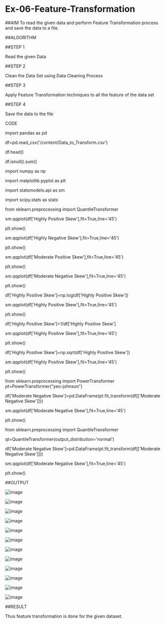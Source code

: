 # Ex-06-Feature-Transformation

##AIM
To read the given data and perform Feature Transformation process and save the data to a file.

##ALGORITHM

##STEP 1

Read the given Data

##STEP 2

Clean the Data Set using Data Cleaning Process

##STEP 3

Apply Feature Transformation techniques to all the feature of the data set

##STEP 4

Save the data to the file

CODE

import pandas as pd

df=pd.read_csv('/content/Data_to_Transform.csv')

df.head()

df.isnull().sum()

import numpy as np

import matplotlib.pyplot as plt

import statsmodels.api as sm

import scipy.stats as stats

from sklearn.preprocessing import QuantileTransformer

sm.qqplot(df['Highly Positive Skew'],fit=True,line='45')

plt.show()

sm.qqplot(df['Highly Negative Skew'],fit=True,line='45')

plt.show()

sm.qqplot(df['Moderate Positive Skew'],fit=True,line='45')

plt.show()

sm.qqplot(df['Moderate Negative Skew'],fit=True,line='45')

plt.show()

df['Highly Positive Skew']=np.log(df['Highly Positive Skew'])

sm.qqplot(df['Highly Positive Skew'],fit=True,line='45')

plt.show()

df['Highly Positive Skew']=1/df['Highly Positive Skew']

sm.qqplot(df['Highly Positive Skew'],fit=True,line='45')

plt.show()

df['Highly Positive Skew']=np.sqrt(df['Highly Positive Skew'])

sm.qqplot(df['Highly Positive Skew'],fit=True,line='45')

plt.show()

from sklearn.preprocessing import PowerTransformer pt=PowerTransformer("yeo-johnson")

df['Moderate Negative Skew']=pd.DataFrame(pt.fit_transform(df[['Moderate Negative Skew']]))

sm.qqplot(df['Moderate Negative Skew'],fit=True,line='45')

plt.show()

from sklearn.preprocessing import QuantileTransformer

qt=QuantileTransformer(output_distribution='normal')

df['Moderate Negative Skew']=pd.DataFrame(pt.fit_transform(df[['Moderate Negative Skew']]))

sm.qqplot(df['Moderate Negative Skew'],fit=True,line='45')

plt.show()

##OUTPUT

![image](https://github.com/nivetharajaa/Ex-06-Feature-Transformation/assets/120543388/1ed3d57b-3354-4c71-8799-153d785aa246)

![image](https://github.com/nivetharajaa/Ex-06-Feature-Transformation/assets/120543388/14eee2bb-623f-47f9-946e-26bc7bf389d6)

![image](https://github.com/nivetharajaa/Ex-06-Feature-Transformation/assets/120543388/4296b790-33d1-4022-ba78-e8c279444650)

![image](https://github.com/nivetharajaa/Ex-06-Feature-Transformation/assets/120543388/e7e3e5d8-ac7e-4a3a-9eab-c779a16b920c)

![image](https://github.com/nivetharajaa/Ex-06-Feature-Transformation/assets/120543388/9f1cb717-4a76-42b3-98a1-f324b93bd69b)

![image](https://github.com/nivetharajaa/Ex-06-Feature-Transformation/assets/120543388/55598367-5b0e-46c0-97ca-2c1f3614180a)

![image](https://github.com/nivetharajaa/Ex-06-Feature-Transformation/assets/120543388/850fab3f-d05d-4afe-ba7c-39d6d6131f2d)

![image](https://github.com/nivetharajaa/Ex-06-Feature-Transformation/assets/120543388/c138626d-4a92-47bd-94d2-f1648864ce92)

![image](https://github.com/nivetharajaa/Ex-06-Feature-Transformation/assets/120543388/3b1ae232-6e38-4e1c-99cd-009722e89210)

![image](https://github.com/nivetharajaa/Ex-06-Feature-Transformation/assets/120543388/8143dedc-1c46-44b4-8d79-d14bae4e6f2c)

![image](https://github.com/nivetharajaa/Ex-06-Feature-Transformation/assets/120543388/d30026d5-47c1-481c-a715-1c88be8d4f4e)

![image](https://github.com/nivetharajaa/Ex-06-Feature-Transformation/assets/120543388/7d1ee3ea-96c3-4352-a2c3-42a35a293ec3)

##RESULT

Thus feature transformation is done for the given dataset.

















